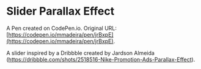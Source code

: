 # Slider Parallax Effect

A Pen created on CodePen.io. Original URL: [https://codepen.io/mmadeira/pen/jrBxpE](https://codepen.io/mmadeira/pen/jrBxpE).

A slider inspired by a Dribbble created by Jardson Almeida  (https://dribbble.com/shots/2518516-Nike-Promotion-Ads-Parallax-Effect).
